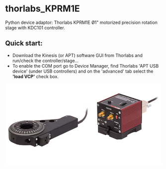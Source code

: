 # thorlabs_KPRM1E
Python device adaptor: Thorlabs KPRM1E Ø1" motorized precision rotation stage with KDC101 controller.
## Quick start:
- Download the Kinesis (or APT) software GUI from Thorlabs and run/check the controller/stage...
- To enable the COM port go to Device Manager, find Thorlabs 'APT USB device' (under USB controllers) and on the 'advanced' tab select the **'load VCP'** check box.

![social_preview](https://github.com/amsikking/thorlabs_KPRM1E/blob/main/social_preview.png)
